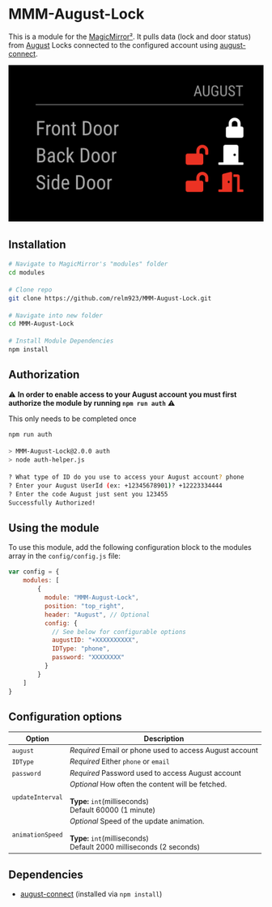 # MMM-August-Lock

This is a module for the [MagicMirror²](https://github.com/MichMich/MagicMirror/). It pulls data (lock and door status) from [August](https://august.com) Locks connected to the configured account using [august-connect](https://github.com/ryanblock/august-connect).

![Alt text](/screenshots/example.png?raw=true "Screenshot")

## Installation

```sh
# Navigate to MagicMirror's "modules" folder
cd modules

# Clone repo
git clone https://github.com/relm923/MMM-August-Lock.git

# Navigate into new folder
cd MMM-August-Lock

# Install Module Dependencies
npm install
```

## Authorization
:warning: **In order to enable access to your August account you must first authorize the module by running `npm run auth`** :warning:

This only needs to be completed once

```sh
npm run auth

> MMM-August-Lock@2.0.0 auth
> node auth-helper.js

? What type of ID do you use to access your August account? phone
? Enter your August UserId (ex: +12345678901)? +12223334444
? Enter the code August just sent you 123455
Successfully Authorized!
```

## Using the module

To use this module, add the following configuration block to the modules array in the `config/config.js` file:

```js
var config = {
    modules: [
        {
          module: "MMM-August-Lock",
          position: "top_right",
          header: "August", // Optional
          config: {
            // See below for configurable options
            augustID: "+XXXXXXXXXX",
            IDType: "phone",
            password: "XXXXXXXX"
          }
        }
    ]
}
```

## Configuration options

| Option               | Description
|--------------------- |-----------
| `august`             | *Required* Email or phone used to access August account
| `IDType`             | *Required* Either `phone` or `email`
| `password`           | *Required* Password used to access August account
| `updateInterval`     | *Optional* How often the content will be fetched. <br><br>**Type:** `int`(milliseconds) <br>Default 60000 (1 minute)
| `animationSpeed`     | *Optional* Speed of the update animation. <br><br>**Type:** `int`(milliseconds) <br>Default 2000 milliseconds (2 seconds)

## Dependencies

- [august-connect](https://github.com/ryanblock/august-connect) (installed via `npm install`)
